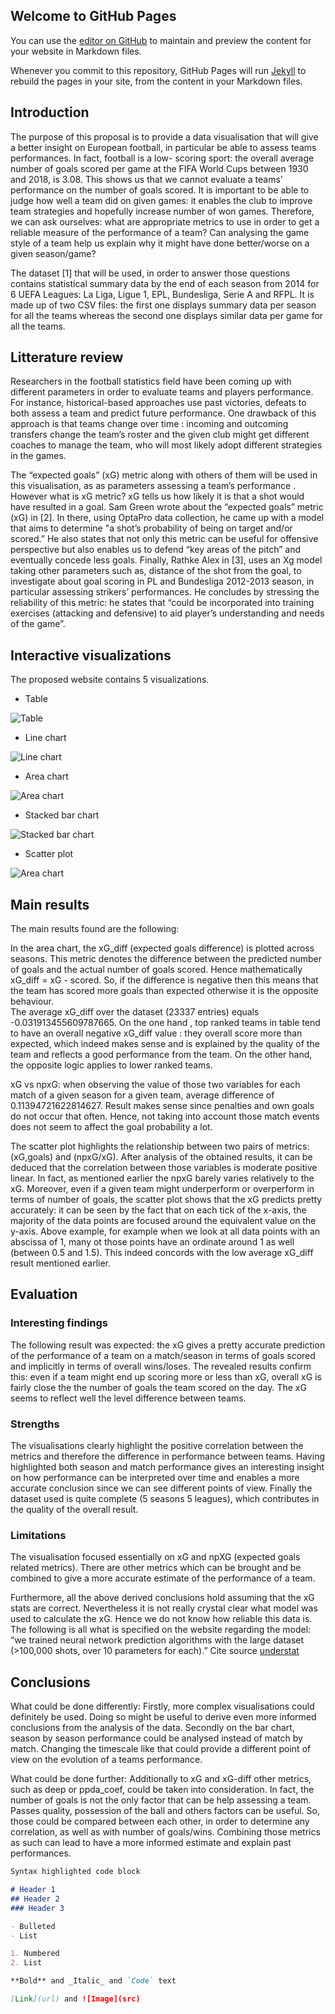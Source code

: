 ---
---

## Welcome to GitHub Pages

You can use the [editor on GitHub](https://github.com/KossaiSbai/sdv-kossai-sbai/edit/master/README.md) to maintain and preview the content for your website in Markdown files.

Whenever you commit to this repository, GitHub Pages will run [Jekyll](https://jekyllrb.com/) to rebuild the pages in your site, from the content in your Markdown files.

## Introduction
The purpose of this proposal is to provide a data visualisation that will give a better insight on European football, in particular be able to assess teams performances. In fact, football is a low- scoring sport: the overall average number of goals scored per game at the FIFA World Cups between 1930 and 2018, is 3.08. This shows us that we cannot evaluate a teams’ performance on the number of goals scored. It is important to be able to judge how well a team did on given games: it enables the club to improve team strategies and hopefully increase number of won games. 
Therefore, we can ask ourselves: what are appropriate metrics to use in order to get a reliable measure of the performance of a team? Can analysing the game style of a team help us explain why it might have done better/worse on a given season/game? 

The dataset [1] that will be used, in order to answer those questions contains statistical summary data by the end of each season from 2014 for 6 UEFA Leagues: La Liga, Ligue 1, EPL, Bundesliga, Serie A and RFPL. It is made up of two CSV files: the first one displays summary data per season for all the teams whereas the second one displays similar data per game for all the teams. 

## Litterature review 
Researchers in the football statistics field have been coming up with different parameters in order to evaluate teams and players performance. For instance, historical-based approaches use past victories, defeats to both assess a team and predict future performance. One drawback of this approach is that teams change over time : incoming and outcoming transfers change the team’s roster and the given club might get different coaches to manage the team, who will most likely adopt different strategies in the games.

The “expected goals” (xG) metric along with others of them will be used in this visualisation, as as parameters assessing a team’s performance . 
However what is xG metric? 
xG tells us how likely it is that a shot would have  resulted in a goal. 
Sam Green wrote about the “expected goals” metric (xG) in [2]. In there, using OptaPro data collection, he came up with a model that aims to determine "a shot’s probability of being on target and/or scored.” He also states that not only this metric can be useful for offensive perspective but
also enables us to defend “key areas of the pitch” and eventually concede less goals. 
Finally, Rathke Alex in [3], uses an Xg model taking other parameters such as, distance of the shot from the goal,  to investigate about goal scoring in PL and Bundesliga 2012-2013 season, in particular assessing strikers’ performances. He concludes by stressing the reliability of this metric: he states that “could be incorporated into training exercises (attacking and defensive) to aid player’s understanding and needs of the game”.

## Interactive visualizations
The proposed website contains 5 visualizations. 
- Table


![Table](website_images/sdv_table.png)


- Line chart 


![Line chart](website_images/line_chart.jpg)


- Area chart


![Area chart](website_images/area_chart.png) 


- Stacked bar chart


![Stacked bar chart](website_images/bar_chart.png)  


- Scatter plot


![Area chart](website_images/scatter_plot.png)  



## Main results

The main results found are the following: 

In the area chart, the xG_diff (expected goals difference) is plotted across seasons.  This metric denotes the difference between the predicted number of goals and the actual number of goals scored. Hence mathematically xG_diff = xG - scored. So, if the difference is negative then this means that the team has scored more goals than expected otherwise it is the opposite behaviour.  
The average xG_diff over the dataset (23337 entries) equals -0.031913455609787665. 
On the one hand , top ranked teams in table tend to have an overall negative xG_diff value : they overall  score more than expected, which indeed makes sense and is explained by the quality of the team and reflects a good performance from the team. 
On the other hand, the opposite logic applies to lower ranked teams. 

xG vs npxG: when observing the value of those two variables for each match of a given season for a given team, average difference of 0.11394721622814627.  Result makes sense since penalties and own goals do not occur that often. Hence, not taking into account those match events does not seem to affect the goal probability a lot. 

The scatter plot highlights the relationship between two pairs of metrics: (xG,goals) and (npxG/xG). After analysis of the obtained results, it can be deduced that the correlation between those variables is moderate positive linear. In fact, as mentioned earlier the npxG barely varies relatively to the xG. Moreover, even if a given team might underperform or overperform in terms of number of goals, the scatter plot shows that the xG predicts pretty accurately: it can be seen by the fact that on each tick of the x-axis, the majority of the data points are focused around the equivalent value on the y-axis. Above example, for example when we look at all data points with an abscissa of 1, many ot those points have an ordinate around 1 as well (between 0.5 and 1.5). This indeed concords with the low average xG_diff result mentioned earlier. 


## Evaluation

### Interesting findings 

   The following result was expected: the xG gives a pretty accurate prediction of the performance of a team on a match/season in terms of goals scored and implicitly in terms of overall wins/loses. The revealed results confirm this: even if a team might end up scoring more or less than xG, overall xG is fairly close the the number of goals the team scored on the day. The xG seems to reflect well the level difference between teams. 
   
### Strengths 

   The visualisations clearly highlight the positive correlation between the metrics and therefore the difference in performance between teams. Having highlighted both season and match performance gives an interesting insight on how performance can be interpreted over time and enables a more accurate conclusion since we can see different points of view. Finally the dataset used is quite complete (5 seasons 5 leagues), which contributes in the quality of the overall result. 

### Limitations 

   The visualisation focused essentially on xG and npXG (expected goals related metrics). There are other metrics which can be brought and be combined to give a more accurate estimate of the performance of a team. 

   Furthermore, all the above derived conclusions hold assuming that the xG stats are correct. Nevertheless it is not really crystal clear what model was used to calculate the xG. Hence we do not know how reliable this data is. The following is all what is specified on the website regarding the model: “we trained neural network prediction algorithms with the large dataset (>100,000 shots, over 10 parameters for each).” Cite source [understat](https://understat.com/) 


## Conclusions

What could be done differently: 
Firstly, more complex visualisations could definitely be used. Doing so might be useful to derive even more informed conclusions from the analysis of the data. 
Secondly on the bar chart,  season by season performance could be analysed instead of match by match. Changing the timescale like that could provide a different point of view on the evolution of a teams performance. 

What could be done further: 
Additionally to xG and xG-diff other metrics, such as deep or ppda_coef, could be taken into consideration. In fact, the number of goals is not the only factor that can be help assessing a team. Passes quality, possession of the ball and others factors can be useful. So, those could be compared between each other, in order to determine any correlation, as well as with number of goals/wins. Combining those metrics as such can lead to have a more informed estimate and explain past performances.  

```markdown
Syntax highlighted code block

# Header 1
## Header 2
### Header 3

- Bulleted
- List

1. Numbered
2. List

**Bold** and _Italic_ and `Code` text

[Link](url) and ![Image](src)
```

